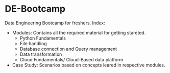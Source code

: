# DE-Bootcamp
Data Engineering Bootcamp for freshers.
Index:
- Modules: Contains all the required material for getting stareted. 
  - Python Fundamentals
  - File handling
  - Database connection and Query management
  - Data transformation
  - Cloud Fundamentals/ Cloud-Based data platform
- Case Study: Scenarios based on concepts leared in respective modules.
  
